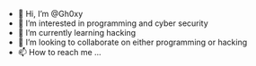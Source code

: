 - 👋 Hi, I’m @Gh0xy
- 👀 I’m interested in programming and cyber security
- 🌱 I’m currently learning hacking
- 💞️ I’m looking to collaborate on either programming or hacking
- 📫 How to reach me ...

<!---
Gh0xy/Gh0xy is a ✨ special ✨ repository because its `README.md` (this file) appears on your GitHub profile.
You can click the Preview link to take a look at your changes.
--->
